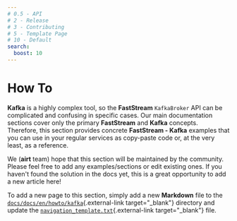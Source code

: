 ```yaml
---
# 0.5 - API
# 2 - Release
# 3 - Contributing
# 5 - Template Page
# 10 - Default
search:
  boost: 10
---
```


# How To

**Kafka** is a highly complex tool, so the **FastStream** `KafkaBroker` API can be complicated and confusing in specific cases. Our main documentation sections cover only the primary **FastStream** and **Kafka** concepts. Therefore, this section provides concrete **FastStream - Kafka** examples that you can use in your regular services as copy-paste code or, at the very least, as a reference.

We (**airt** team) hope that this section will be maintained by the community. Please feel free to add any examples/sections or edit existing ones. If you haven't found the solution in the docs yet, this is a great opportunity to add a new article here!

To add a new page to this section, simply add a new **Markdown** file to the [`docs/docs/en/howto/kafka`](https://github.com/airtai/faststream/tree/main/docs/docs/en/howto/kafka){.external-link target="_blank"} directory and update the [`navigation_template.txt`](https://github.com/airtai/faststream/blob/main/docs/docs/navigation_template.txt){.external-link target="_blank"} file.
